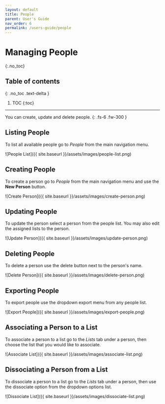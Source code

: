 ```yaml
---
layout: default
title: People
parent: User's Guide
nav_order: 6
permalink: /users-guide/people
---
```


# Managing People
{:.no_toc}

## Table of contents
{: .no_toc .text-delta }

1. TOC
{:toc}

---

You can create, update and delete people.
{: .fs-6 .fw-300 }

## Listing People
To list all available people go to *People* from the main navigation menu.

![People List]({{ site.baseurl }}/assets/images/people-list.png)

## Creating People
To create a person go to *People* from the main navigation menu and use the **New Person** button.

![Create Person]({{ site.baseurl }}/assets/images/create-person.png)

## Updating People
To update the person select a person from the people list. You may also edit the assigned lists to the person.

![Update Person]({{ site.baseurl }}/assets/images/update-person.png)

## Deleting People
To delete a person use the delete button next to the person's name.

![Delete Person]({{ site.baseurl }}/assets/images/delete-person.png)

## Exporting People
To export people use the dropdown export menu from any people list.

![Export People]({{ site.baseurl }}/assets/images/export-people.png)

## Associating a Person to a List
To associate a person to a list go to the *Lists* tab under a person, then choose the list that you would like to associate.

![Associate List]({{ site.baseurl }}/assets/images/associate-list.png)

## Dissociating a Person from a List
To dissociate a person to a list go to the *Lists* tab under a person, then use the dissociate option from the dropdown options list.

![Dissociate List]({{ site.baseurl }}/assets/images/dissociate-list.png)
